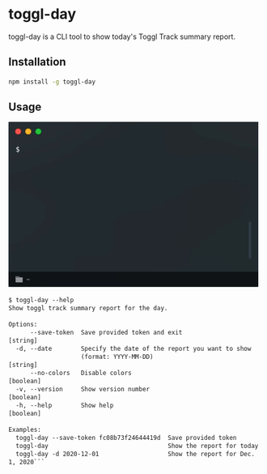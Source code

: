 # toggl-day
toggl-day is a CLI tool to show today's Toggl Track summary report.

## Installation

```sh
npm install -g toggl-day
```

## Usage

![Demo](./gifs/demo.gif)

```
$ toggl-day --help
Show toggl track summary report for the day.

Options:
      --save-token  Save provided token and exit                        [string]
  -d, --date        Specify the date of the report you want to show
                    (format: YYYY-MM-DD)                                [string]
      --no-colors   Disable colors                                     [boolean]
  -v, --version     Show version number                                [boolean]
  -h, --help        Show help                                          [boolean]

Examples:
  toggl-day --save-token fc08b73f24644419d  Save provided token
  toggl-day                                 Show the report for today
  toggl-day -d 2020-12-01                   Show the report for Dec. 1, 2020```
